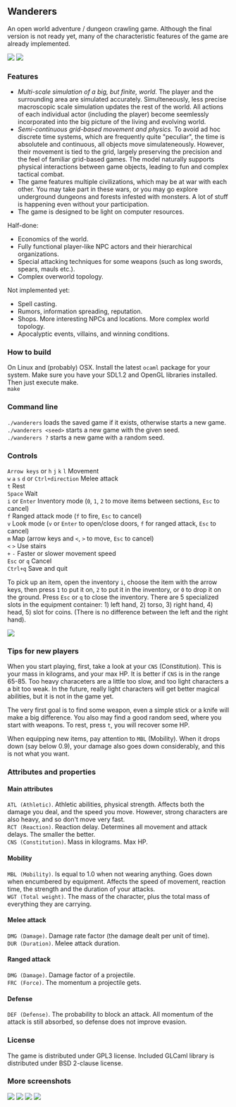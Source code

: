 
## Wanderers

An open world adventure / dungeon crawling game. Although the final version is not ready yet,
many of the characteristic features of the game are already implemented.

[![](http://i.imgur.com/kCdu5qL.png)](http://i.imgur.com/RGIn9hn.png) 
[![](http://i.imgur.com/ARCqRzW.png)](http://i.imgur.com/bRqoNNG.png) 

### Features
  * *Multi-scale simulation of a big, but finite, world.* 
    The player and the surrounding area are simulated accurately. 
    Simulteneously, less precise macroscopic scale simulation updates the rest of the world.
    All actions of each individual actor (including the player) 
    become seemlessly incorporated into the big picture of the living and evolving world.    
  * *Semi-continuous grid-based movement and physics.*
    To avoid ad hoc discrete time systems, which are frequently quite "peculiar",
    the time is absolutele and continuous, all objects move simulateneously. 
    However, their movement is tied to the grid, largely preserving the precision and the feel 
    of familiar grid-based games. The model naturally supports physical interactions between
    game objects, leading to fun and complex tactical combat.    
  * The game features multiple civilizations, which may be at war with each other. 
    You may take part in these wars, or you may go explore underground dungeons
    and forests infested with monsters.
    A lot of stuff is happening even without your participation.     
  * The game is designed to be light on computer resources.   

Half-done:     

  * Economics of the world.     
  * Fully functional player-like NPC actors and their hierarchical organizations.   
  * Special attacking techniques for some weapons (such as long swords, spears, mauls etc.).   
  * Complex overworld topology.

Not implemented yet:    

  * Spell casting.   
  * Rumors, information spreading, reputation.    
  * Shops. More interesting NPCs and locations. More complex world topology.   
  * Apocalyptic events, villains, and winning conditions.    

### How to build
On Linux and (probably) OSX. Install the latest `ocaml` package for your system.
Make sure you have your SDL1.2 and OpenGL libraries installed. Then just execute make.    
  `make`

### Command line
  `./wanderers` loads the saved game if it exists, otherwise starts a new game.   
  `./wanderers <seed>` starts a new game with the given seed.   
  `./wanderers ?` starts a new game with a random seed.

### Controls
`Arrow keys` or `h` `j` `k` `l` Movement  
`w` `a` `s` `d` or `Ctrl+direction` Melee attack   
`t` Rest   
`Space` Wait   
`i` or `Enter` Inventory mode (`0`, `1`, `2` to move items between sections, `Esc` to cancel)   
`f` Ranged attack mode (`f` to fire, `Esc` to cancel)   
`v` Look mode (`v` or `Enter` to open/close doors, `f` for ranged attack, `Esc` to cancel)   
`m` Map (arrow keys and `<`, `>` to move, `Esc` to cancel)    
`<` `>` Use stairs   
`+` `-` Faster or slower movement speed    
`Esc` or `q` Cancel   
`Ctrl+q` Save and quit   

To pick up an item, open the inventory `i`, choose the item with the arrow keys,
then press `1` to put it on, `2` to put it in the inventory, or `0` to drop it on the ground.
Press `Esc` or `q` to close the inventory. There are 5 specialized slots in the equipment 
container: 1) left hand, 2) torso, 3) right hand, 4) head, 5) slot for coins. (There is no 
difference between the left and the right hand).

![](http://i.imgur.com/8jVzEue.png)

### Tips for new players
When you start playing, first, take a look at your `CNS` (Constitution).
This is your mass in kilograms, and your max HP. It is better if `CNS` is in the range 65-85.
Too heavy characeters are a little too slow, and too light characters a a bit too weak.
In the future, really light characters will get better magical abilities, but it is not in 
the game yet.

The very first goal is to find some weapon, even a simple stick or a knife will make a big 
difference. You also may find a good random seed, where you start with weapons. To rest, 
press `t`, you will recover some HP.

When equipping new items, pay attention to `MBL` (Mobility). When it drops down (say below 0.9), 
your damage also goes down considerably, and this is not what you want.

### Attributes and properties
#### Main attributes
`ATL (Athletic)`. Athletic abilities, physical strength. Affects both the damage you deal,
and the speed you move. However, strong characters are also heavy, and so don't move very fast.   
`RCT (Reaction)`. Reaction delay. Determines all movement and attack delays. The smaller the better.    
`CNS (Constitution)`. Mass in kilograms. Max HP.  

#### Mobility
`MBL (Mobility)`. Is equal to 1.0 when not wearing anything. Goes down when encumbered by equipment. 
Affects the speed of movement, reaction time, the strength and the duration of your attacks.    
`WGT (Total weight)`. The mass of the character, plus the total mass of everything they are carrying.

#### Melee attack
`DMG (Damage)`. Damage rate factor (the damage dealt per unit of time).  
`DUR (Duration)`. Melee attack duration.

#### Ranged attack
`DMG (Damage)`. Damage factor of a projectile.   
`FRC (Force)`. The momentum a projectile gets.  

#### Defense
`DEF (Defense)`. The probability to block an attack. All momentum of the attack is still absorbed,
so defense does not improve evasion.

### License
The game is distributed under GPL3 license. 
Included GLCaml library is distributed under BSD 2-clause license.

### More screenshots
[![](http://i.imgur.com/gm0e3Sv.png)](http://i.imgur.com/t4jiXQA.png) 
[![](http://i.imgur.com/g2d95a4.png)](http://i.imgur.com/KQTFw5g.png) 
[![](http://i.imgur.com/CS3wUVw.png)](http://i.imgur.com/qzAvnpq.png) 
[![](http://i.imgur.com/MjwGhlD.png)](http://i.imgur.com/c7chiWd.png) 
